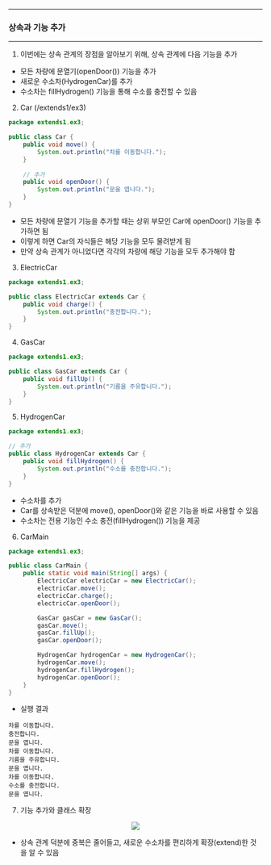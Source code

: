 -----
### 상속과 기능 추가
-----
1. 이번에는 상속 관계의 장점을 알아보기 위해, 상속 관계에 다음 기능을 추가
  - 모든 차량에 문열기(openDoor()) 기능을 추가
  - 새로운 수소차(HydrogenCar)를 추가
  - 수소차는 fillHydrogen() 기능을 통해 수소를 충전할 수 있음

2. Car (/extends1/ex3)
```java
package extends1.ex3;

public class Car {
    public void move() {
        System.out.println("차를 이동합니다.");
    }
    
    // 추가
    public void openDoor() {
        System.out.println("문을 엽니다.");
    }
}
```
  - 모든 차량에 문열기 기능을 추가할 때는 상위 부모인 Car에 openDoor() 기능을 추가하면 됨
  - 이렇게 하면 Car의 자식들은 해당 기능을 모두 물려받게 됨
  - 만약 상속 관계가 아니었다면 각각의 차량에 해당 기능을 모두 추가해야 함

3. ElectricCar
```java
package extends1.ex3;

public class ElectricCar extends Car {
    public void charge() {
        System.out.println("충전합니다.");
    }
}
```

4. GasCar
```java
package extends1.ex3;

public class GasCar extends Car {
    public void fillUp() {
        System.out.println("기름을 주유합니다.");
    }
}
```

5. HydrogenCar
```java
package extends1.ex3;

// 추가
public class HydrogenCar extends Car {
    public void fillHydrogen() {
        System.out.println("수소를 충전합니다.");
    }
}
```
   - 수소차를 추가
   - Car를 상속받은 덕분에 move(), openDoor()와 같은 기능을 바로 사용할 수 있음
   - 수소차는 전용 기능인 수소 충전(fillHydrogen()) 기능을 제공

6. CarMain
```java
package extends1.ex3;

public class CarMain {
    public static void main(String[] args) {
        ElectricCar electricCar = new ElectricCar();
        electricCar.move();
        electricCar.charge();
        electricCar.openDoor();

        GasCar gasCar = new GasCar();
        gasCar.move();
        gasCar.fillUp();
        gasCar.openDoor();

        HydrogenCar hydrogenCar = new HydrogenCar();
        hydrogenCar.move();
        hydrogenCar.fillHydrogen();
        hydrogenCar.openDoor();
    }
}
```
  - 실행 결과
```
차를 이동합니다.
충전합니다.
문을 엽니다.
차를 이동합니다.
기름을 주유합니다.
문을 엽니다.
차를 이동합니다.
수소를 충전합니다.
문을 엽니다.
```

7. 기능 추가와 클래스 확장
<div align="center">
<img src="https://github.com/user-attachments/assets/9c22c1a6-6849-435d-a98d-c60c5f7efa41">
</div>

  - 상속 관계 덕분에 중복은 줄어들고, 새로운 수소차를 편리하게 확장(extend)한 것을 알 수 있음
